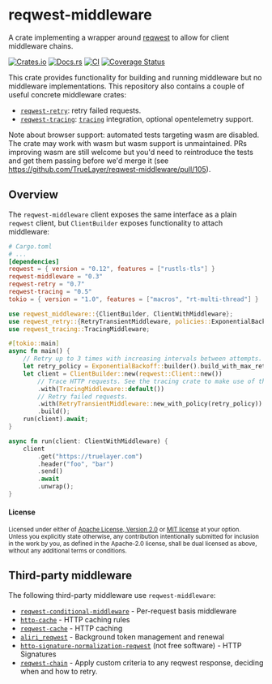 # reqwest-middleware

A crate implementing a wrapper around [reqwest](https://crates.io/crates/reqwest)
to allow for client middleware chains.

[![Crates.io](https://img.shields.io/crates/v/reqwest-middleware.svg)](https://crates.io/crates/reqwest-middleware)
[![Docs.rs](https://docs.rs/reqwest-middleware/badge.svg)](https://docs.rs/reqwest-middleware)
[![CI](https://github.com/TrueLayer/reqwest-middleware/workflows/CI/badge.svg)](https://github.com/TrueLayer/reqwest-middleware/actions)
[![Coverage Status](https://coveralls.io/repos/github/TrueLayer/reqwest-middleware/badge.svg?branch=main&t=YKhONc)](https://coveralls.io/github/TrueLayer/reqwest-middleware?branch=main)

This crate provides functionality for building and running middleware but no middleware
implementations. This repository also contains a couple of useful concrete middleware crates:

* [`reqwest-retry`](https://crates.io/crates/reqwest-retry): retry failed requests.
* [`reqwest-tracing`](https://crates.io/crates/reqwest-tracing):
  [`tracing`](https://crates.io/crates/tracing) integration, optional opentelemetry support.

Note about browser support: automated tests targeting wasm are disabled. The crate may work with
wasm but wasm support is unmaintained. PRs improving wasm are still welcome but you'd need to
reintroduce the tests and get them passing before we'd merge it (see
https://github.com/TrueLayer/reqwest-middleware/pull/105).

## Overview

The `reqwest-middleware` client exposes the same interface as a plain `reqwest` client, but
`ClientBuilder` exposes functionality to attach middleware:

```toml
# Cargo.toml
# ...
[dependencies]
reqwest = { version = "0.12", features = ["rustls-tls"] }
reqwest-middleware = "0.3"
reqwest-retry = "0.7"
reqwest-tracing = "0.5"
tokio = { version = "1.0", features = ["macros", "rt-multi-thread"] }
```

```rust
use reqwest_middleware::{ClientBuilder, ClientWithMiddleware};
use reqwest_retry::{RetryTransientMiddleware, policies::ExponentialBackoff};
use reqwest_tracing::TracingMiddleware;

#[tokio::main]
async fn main() {
    // Retry up to 3 times with increasing intervals between attempts.
    let retry_policy = ExponentialBackoff::builder().build_with_max_retries(3);
    let client = ClientBuilder::new(reqwest::Client::new())
        // Trace HTTP requests. See the tracing crate to make use of these traces.
        .with(TracingMiddleware::default())
        // Retry failed requests.
        .with(RetryTransientMiddleware::new_with_policy(retry_policy))
        .build();
    run(client).await;
}

async fn run(client: ClientWithMiddleware) {
    client
        .get("https://truelayer.com")
        .header("foo", "bar")
        .send()
        .await
        .unwrap();
}
```

#### License

<sup>
Licensed under either of <a href="LICENSE-APACHE">Apache License, Version
2.0</a> or <a href="LICENSE-MIT">MIT license</a> at your option.
</sup>

<br>

<sub>
Unless you explicitly state otherwise, any contribution intentionally submitted
for inclusion in the work by you, as defined in the Apache-2.0 license, shall be
dual licensed as above, without any additional terms or conditions.
</sub>

## Third-party middleware

The following third-party middleware use `reqwest-middleware`:

- [`reqwest-conditional-middleware`](https://github.com/oxidecomputer/reqwest-conditional-middleware) - Per-request basis middleware
- [`http-cache`](https://github.com/06chaynes/http-cache) - HTTP caching rules
- [`reqwest-cache`](https://gitlab.com/famedly/company/backend/libraries/reqwest-cache) - HTTP caching
- [`aliri_reqwest`](https://github.com/neoeinstein/aliri/tree/main/aliri_reqwest) - Background token management and renewal
- [`http-signature-normalization-reqwest`](https://crates.io/crates/http-signature-normalization-reqwest) (not free software) - HTTP Signatures
- [`reqwest-chain`](https://github.com/tommilligan/reqwest-chain) - Apply custom criteria to any reqwest response, deciding when and how to retry.
